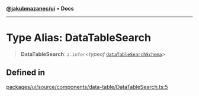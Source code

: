 [**@jakubmazanec/ui**](../README.md) • **Docs**

---

# Type Alias: DataTableSearch

> **DataTableSearch**: `z.infer`\<_typeof_
> [`dataTableSearchSchema`](../variables/dataTableSearchSchema.md)\>

## Defined in

[packages/ui/source/components/data-table/DataTableSearch.ts:5](https://github.com/jakubmazanec/tools/blob/2afd81e4680434017b6f838733fd5ccd928cec42/packages/ui/source/components/data-table/DataTableSearch.ts#L5)
